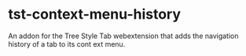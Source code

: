 # tst-context-menu-history
An addon for the Tree Style Tab webextension that adds the navigation history of a tab to its cont ext menu.
